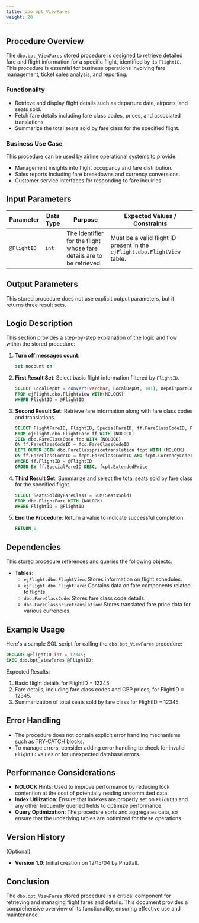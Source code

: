 ```yaml
---
title: dbo.bpt_ViewFares
weight: 20
---
```

## Procedure Overview
The `dbo.bpt_ViewFares` stored procedure is designed to retrieve detailed fare and flight information for a specific flight, identified by its `FlightID`. This procedure is essential for business operations involving fare management, ticket sales analysis, and reporting.

### Functionality
- Retrieve and display flight details such as departure date, airports, and seats sold.
- Fetch fare details including fare class codes, prices, and associated translations.
- Summarize the total seats sold by fare class for the specified flight.

### Business Use Case 
This procedure can be used by airline operational systems to provide:
- Management insights into flight occupancy and fare distribution.
- Sales reports including fare breakdowns and currency conversions.
- Customer service interfaces for responding to fare inquiries.

## Input Parameters
| Parameter  | Data Type | Purpose                                                 | Expected Values / Constraints               |
|------------|-----------|---------------------------------------------------------|---------------------------------------------|
| `@FlightID`| `int`     | The identifier for the flight whose fare details are to be retrieved.| Must be a valid flight ID present in the `ejFlight.dbo.FlightView` table.|

## Output Parameters
This stored procedure does not use explicit output parameters, but it returns three result sets.

## Logic Description
This section provides a step-by-step explanation of the logic and flow within the stored procedure:

1. **Turn off messages count**: 
   ```sql
   set nocount on
   ```

2. **First Result Set**: Select basic flight information filtered by `FlightID`.
   ```sql
   SELECT LocalDepDt = convert(varchar, LocalDepDt, 101), DepAirportCode, ArrAirportCode, FlightNumber, Lid, SeatsSold 
   FROM ejFlight.dbo.FlightView WITH(NOLOCK) 
   WHERE FlightID = @FlightID
   ```

3. **Second Result Set**: Retrieve fare information along with fare class codes and translations.
   ```sql
   SELECT FlightFareID, FlightID, SpecialFareID, ff.FareClassCodeID, FareClassCode, ExtendedPrice, CurrencyCode = 'GBP', AUmin, AU, SeatsSold 
   FROM ejFlight.dbo.FlightFare ff WITH (NOLOCK)
   JOIN dbo.FareClassCode fcc WITH (NOLOCK) 
   ON ff.FareClassCodeID = fcc.FareClassCodeID 
   LEFT OUTER JOIN dbo.FareClasspricetranslation fcpt WITH (NOLOCK)
   ON ff.FareClassCodeID = fcpt.FareClassCodeID AND fcpt.CurrencyCodeID = 4
   WHERE ff.FlightID = @FlightID 
   ORDER BY ff.SpecialFareID DESC, fcpt.ExtendedPrice
   ```

4. **Third Result Set**: Summarize and select the total seats sold by fare class for the specified flight.
   ```sql
   SELECT SeatsSoldByFareClass = SUM(SeatsSold) 
   FROM dbo.FlightFare WITH (NOLOCK) 
   WHERE FlightID = @FlightID
   ```

5. **End the Procedure**: Return a value to indicate successful completion.
   ```sql
   RETURN 0
   ```

## Dependencies
This stored procedure references and queries the following objects:
- **Tables**: 
  - `ejFlight.dbo.FlightView`: Stores information on flight schedules.
  - `ejFlight.dbo.FlightFare`: Contains data on fare components related to flights.
  - `dbo.FareClassCode`: Stores fare class code details.
  - `dbo.FareClasspricetranslation`: Stores translated fare price data for various currencies.

## Example Usage
Here's a sample SQL script for calling the `dbo.bpt_ViewFares` procedure:

```sql
DECLARE @FlightID int = 12345;
EXEC dbo.bpt_ViewFares @FlightID;
```
Expected Results:
1. Basic flight details for FlightID = 12345.
2. Fare details, including fare class codes and GBP prices, for FlightID = 12345.
3. Summarization of total seats sold by fare class for FlightID = 12345.

## Error Handling
- The procedure does not contain explicit error handling mechanisms such as TRY-CATCH blocks.
- To manage errors, consider adding error handling to check for invalid `FlightID` values or for unexpected database errors.

## Performance Considerations
- **NOLOCK** Hints: Used to improve performance by reducing lock contention at the cost of potentially reading uncommitted data.
- **Index Utilization**: Ensure that indexes are properly set on `FlightID` and any other frequently queried fields to optimize performance.
- **Query Optimization**: The procedure sorts and aggregates data, so ensure that the underlying tables are optimized for these operations.

## Version History
(Optional)
- **Version 1.0**: Initial creation on 12/15/04 by Pnuttall.

## Conclusion
The `dbo.bpt_ViewFares` stored procedure is a critical component for retrieving and managing flight fares and details. This document provides a comprehensive overview of its functionality, ensuring effective use and maintenance.
